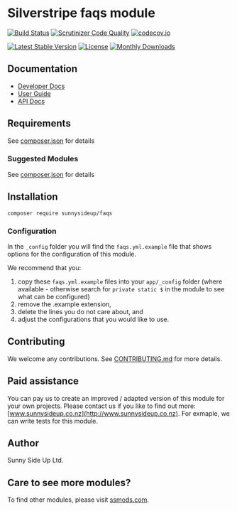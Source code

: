 # Silverstripe faqs module
[![Build Status](https://travis-ci.org/sunnysideup/silverstripe-faqs.svg?branch=master)](https://travis-ci.org/sunnysideup/silverstripe-faqs)
[![Scrutinizer Code Quality](https://scrutinizer-ci.com/g/sunnysideup/silverstripe-faqs/badges/quality-score.png?b=master)](https://scrutinizer-ci.com/g/sunnysideup/silverstripe-faqs/?branch=master)
[![codecov.io](https://codecov.io/github/sunnysideup/silverstripe-faqs/coverage.svg?branch=master)](https://codecov.io/github/sunnysideup/silverstripe-faqs?branch=master)

[![Latest Stable Version](https://poser.pugx.org/sunnysideup/faqs/version)](https://packagist.org/packages/sunnysideup/faqs)
[![License](https://poser.pugx.org/sunnysideup/faqs/license)](https://packagist.org/packages/sunnysideup/faqs)
[![Monthly Downloads](https://poser.pugx.org/sunnysideup/faqs/d/monthly)](https://packagist.org/packages/sunnysideup/faqs)


## Documentation



 * [Developer Docs](docs/en/INDEX.md)
 * [User Guide](docs/en/userguide.md)
 * [API Docs](http://docs.ssmods.com/sunnysideup/faqs/classes.xhtml)


## Requirements



See [composer.json](composer.json) for details


### Suggested Modules



See [composer.json](composer.json) for details


## Installation


```
composer require sunnysideup/faqs
```

### Configuration



In the `_config` folder you will find the `faqs.yml.example`
file that shows options for the configuration of this module.

We recommend that you:

  1. copy these `faqs.yml.example` files into your
`app/_config` folder (where available - otherwise search for `private static $` in the module to see what can be configured)
  2. remove the .example extension,
  3. delete the lines you do not care about, and
  4. adjust the configurations that you would like to use.


## Contributing



We welcome any contributions. See [CONTRIBUTING.md](CONTRIBUTING.md) for more details.

## Paid assistance



You can pay us to create an improved / adapted version of this module for your own projects.  Please contact us if you like to find out more: [www.sunnysideup.co.nz](http://www.sunnysideup.co.nz).  For exmaple, we can write tests for this module.  

## Author



Sunny Side Up Ltd.


## Care to see more modules?

To find other modules, please visit [ssmods.com](http://ssmods.com/).
